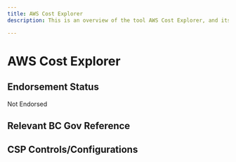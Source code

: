 ```yaml
---
title: AWS Cost Explorer
description: This is an overview of the tool AWS Cost Explorer, and its current status  within BC Gov.

---
```

<!---
Note: this is a generated file.  You should not edit it directly.  Please check https://github.com/bcgov/cloud-pathfinder for details.
-->
# AWS Cost Explorer



## Endorsement Status
Not Endorsed

## Relevant BC Gov Reference


## CSP Controls/Configurations

